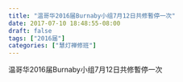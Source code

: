 ```yaml
---
title: "温哥华2016届Burnaby小组7月12日共修暫停一次"
date: 2017-07-10 18:48:55-08:00
draft: false
tags: ["2016届"]
categories: ["慧灯禅修班"]
---
```

温哥华2016届Burnaby小组7月12日共修暫停一次
